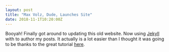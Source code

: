 ```yaml
---
layout: post
title: "Max Volz, Dude, Launches Site"
date: 2018-11-1T10:20:00Z
---
```


Booyah! Finally got around to updating this old website. 
Now using [Jekyll](http://jekyllrb.com) with to author my posts. 
It actually is a lot easier than I thought it was going to be thanks
to the great tutorial [here](http://jmcglone.com/guides/github-pages/).
